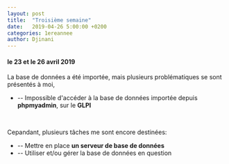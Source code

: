 ```yaml
---
layout: post
title:  "Troisième semaine"
date:   2019-04-26 5:00:00 +0200
categories: 1ereannee
author: Djinani
---
```



#### le 23 et le 26 avril 2019

La base de données a été importée, mais plusieurs problématiques se sont  présentés à moi, 
<br/>
* -- Impossible d'accéder à la base de données importée depuis **phpmyadmin**, sur le  **GLPI**
<br/>

Cepandant, plusieurs tâches me sont encore destinées:
<br/>

* -- Mettre en place **un serveur de base de données**
* -- Utiliser et/ou gérer la base de données en question

